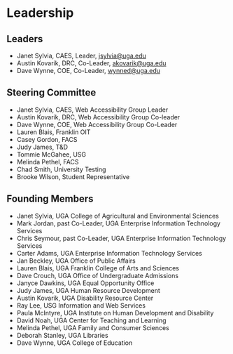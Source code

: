 # Leadership

##  Leaders

* Janet Sylvia, CAES, Leader, jsylvia@uga.edu
* Austin Kovarik, DRC, Co-Leader, akovarik@uga.edu
* Dave Wynne, COE, Co-Leader, wynned@uga.edu

##  Steering Committee

* Janet Sylvia, CAES, Web Accessibility Group Leader
* Austin Kovarik, DRC, Web Accessibility Group Co-leader
* Dave Wynne, COE, Web Accessibility Group Co-Leader
* Lauren Blais, Franklin OIT
* Casey Gordon, FACS
* Judy James, T&D
* Tommie McGahee, USG
* Melinda Pethel, FACS
* Chad Smith, University Testing
* Brooke Wilson, Student Representative

##  Founding Members

* Janet Sylvia, UGA College of Agricultural and Environmental Sciences
* Mark Jordan, past Co-Leader, UGA Enterprise Information Technology Services
* Chris Seymour, past Co-Leader, UGA Enterprise Information Technology Services
* Carter Adams, UGA Enterprise Information Technology Services
* Jan Beckley, UGA Office of Public Affairs
* Lauren Blais, UGA Franklin College of Arts and Sciences
* Dave Crouch, UGA Office of Undergraduate Admissions
* Janyce Dawkins, UGA Equal Opportunity Office
* Judy James, UGA Human Resource Development
* Austin Kovarik, UGA Disability Resource Center
* Ray Lee, USG Information and Web Services
* Paula McIntyre, UGA Institute on Human Development and Disability
* David Noah, UGA Center for Teaching and Learning
* Melinda Pethel, UGA Family and Consumer Sciences
* Deborah Stanley, UGA Libraries
* Dave Wynne, UGA College of Education

